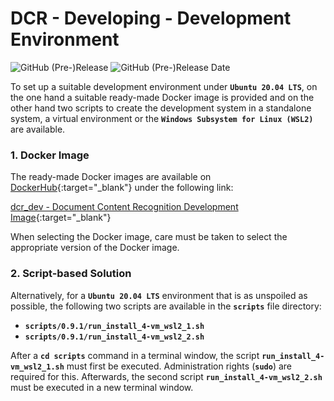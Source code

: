 # DCR - Developing - Development Environment

![GitHub (Pre-)Release](https://img.shields.io/github/v/release/KonnexionsGmbH/dcr?include_prereleases)
![GitHub (Pre-)Release Date](https://img.shields.io/github/release-date-pre/KonnexionsGmbh/dcr)

To set up a suitable development environment under **`Ubuntu 20.04 LTS`**, on the one hand a suitable ready-made Docker image is provided and on the other hand two scripts to create the development system in a standalone system, a virtual environment or the **`Windows Subsystem for Linux (WSL2)`** are available.

### 1. Docker Image

The ready-made Docker images are available on [DockerHub](https://hub.docker.com){:target="_blank"} under the following link:

[dcr_dev - Document Content Recognition Development Image](https://hub.docker.com/repository/docker/konnexionsgmbh/dcr_dev){:target="_blank"}

When selecting the Docker image, care must be taken to select the appropriate version of the Docker image.

### 2. Script-based Solution

Alternatively, for a **`Ubuntu 20.04 LTS`** environment that is as unspoiled as possible, the following two scripts are available in the **`scripts`** file directory:

- **`scripts/0.9.1/run_install_4-vm_wsl2_1.sh`**
- **`scripts/0.9.1/run_install_4-vm_wsl2_2.sh`**

After a **`cd scripts`** command in a terminal window, the script **`run_install_4-vm_wsl2_1.sh`** must first be executed. 
Administration rights (**`sudo`**) are required for this. 
Afterwards, the second script **`run_install_4-vm_wsl2_2.sh`** must be executed in a new terminal window.
